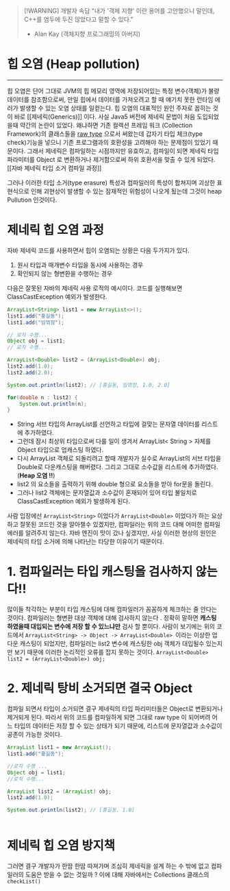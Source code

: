 >[!WARNING] 개발자 속담 
> "내가 '객체 지향' 이란 용어를 고안했으니 말인데, C++를 염두에 두진 않았다고 말할 수 있다."
>  - Alan Kay (객체지향 프로그래밍의 아버지)


# 힙 오염 (Heap pollution)

---
힙 오염은 단어 그대로 JVM의 힙 메모리 영역에 저장되어있는 특정 변수(객체)가 불량 데이터를 참조함으로써, 만일 힙에서 데이터를 가져오려고 할 때 얘기치 못한 런타임 에러가 발생할 수 있는 오염 상태를 일컫는다. 
힙 오염의 대표적인 원인 주자로 꼽히는 것이 바로 [[제네릭(Generics)]] 이다. 
사실 Java5 버전에 제네릭 문법이 처음 도입되었을때 약간의 논란이 있었다. 왜냐하면 기존 컬렉션 프레임 워크 (Collection Framework)의 클래스들을 [raw type](https://donghyeon.dev/이펙티브자바/2021/03/25/raw-타입은-사용하지-말자/) 으로서 써왔는데 갑자기 타입 체크(type check)기능을 넣으니 기존 프로그램과의 호환성을 고려해야 하는 문제점이 있었기 때문이다. 그래서 제네릭은 컴파일하는 시점까지만 유효하고, 컴파일이 되면 제네릭 타입 파라미터를 Object 로 변환하거나 제거함으로써 하위 호환서을 맞출 수 있게 되었다. 
[[자바 제네릭 타입 소거 컴파일 과정]]

그러나 이러한 타입 소거(type erasure) 특성과 컴파일러의 특성이 합쳐지며 괴상한 표현식으로 인해 괴현상이 발생할 수 있는 잠재적인 위험성이 나오게 됬는데 그것이 heap Pullution 인것이다. 

# 제네릭 힙 오염 과정 

자바 제네릭 코드를 사용하면서 힙이 오염되는 상황은 다음 두가지가 있다. 
1. 원시 타입과 매개변수 타입을 동시에 사용하는 경우 
2. 확인되지 않는 형변환을 수행하는 경우 

다음은 잘못된 자바의 제네릭 사용 로직의 예시이다. 코드를 실행해보면 ClassCastException 예외가 발생한다. 

```java 
ArrayList<String> list1 = new ArrayList<>();
list1.add("홍길동");
list1.add("임꺾정");

// 로직 수행...
Object obj = list1;
// 로직 수행...

ArrayList<Double> list2 = (ArrayList<Double>) obj;
list2.add(1.0);
list2.add(2.0);

System.out.println(list2); // [홍길동, 임꺾정, 1.0, 2.0]

for(double n : list2) {
    System.out.println(n);
}

```

- String 서브 타입의 ArrayList를 선언하고 타입에 걸맞는 문자열 데이터를 리스트에 추가하였다.
- 그런데 잠시 최상위 타입으로써 다룰 일이 생겨서 ArrayList< String > 자체를 Object 타입으로 업캐스팅 하였다.
- 다시 ArrayList 객체로 되돌리려고 할때 개발자가 실수로 ArrayList의 서브 타입을 Double로 다운캐스팅을 해버렸다. 그리고 그대로 소수값을 리스트에 추가하였다. (**Heap 오염 !!**)
- list2 의 요소들을 출력하기 위해 double 형으로 요소들을 받아 for문을 돌린다.
- 그러나 list2 객체에는 문자열값과 소수값이 혼재되어 있어 타입 불일치로 ClassCastException 예외가 발생하게 된다.

사람 입장에선 `ArrayList<String>` 이었다가 `ArrayList<Double>` 이었다가 하는 요상하고 잘못된 코드인 것을 알아챌수 있겠지만, 컴파일러는 위의 코드 대해 어떠한 컴파일 에러를 알려주지 않는다. 
자바 엔진이 맛이 갔나 싶겠지만, 사실 이러한 현상의 원인은 제네릭의 타입 소거에 의해 나타난는 타당한 이유이기 때문이다. 

# 1. 컴파일러는 타입 캐스팅을 검사하지 않는다!!

많이들 착각하는 부분이 타입 캐스팅에 대해 컴파일러가 꼼꼼하게 체크하는 줄 안다는 것이다. 
컴파일러는 형변환 대상 객체에 대해 검사하지 않는다 . 정확히 말하면 **캐스팅 하였을때 대입되는 변수에 저장 할 수 있느냐만** 검사 할 뿐이다.
사람이 보기에는 위의 코드에서 `ArrayList<String> -> Object -> ArrayList<Double> `이라는 이상한 업 다운 캐스팅이 되었지만, 컴파일러는 list2 변수에 캐스팅한 obj 객체가 대입될수 있는지만 보기 때문에 이러한 논리적인 오류를 잡지 못하는 것이다. 
` ArrayList<Double> list2 = (ArrayList<Double>) obj; `

# 2. 제네릭 탕비 소거되면 결국 Object 
컴파일 되면서 타입이 소거되면 결구 제네릭의 타입 파리미터들은 Object로 변환되거나 제거되게 된다. 따라서 위의 코드를 컴파일하게 되면 그대로 raw type 이 되어버려 어느 타입의 데이터든 저장 할 수 있는 상태가  되기 때문에, 리스트에 문자열값과 소수값이 공존이 가능한 것이다.
```java
ArrayList list1 = new ArrayList();
list1.add("홍길동");

//로직 수행 ... 
Object obj = list1;
//로직 수행...

ArrayList list2 = (ArrayList) obj;
list2.add(1.0);

System.out.println(list2); // [홍길동, 1.0]



```

# 제네릭 힙 오염 방지책 
그러면 결구 개발자가 한땀 한땀 따져가며 조심히 제네릭을 설계 하는 수 밖에 없고 컴파일러의 도움은 받을 수 없는 것일까 ? 
이에 대해 자바에서는 Collections 클래스의 `checkList()`